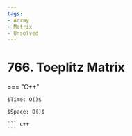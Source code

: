 ```yaml
---
tags:
- Array
- Matrix
- Unsolved
---
```



# 766. Toeplitz Matrix

=== "C++"

    $Time: O()$

    $Space: O()$

    ``` c++
    ```